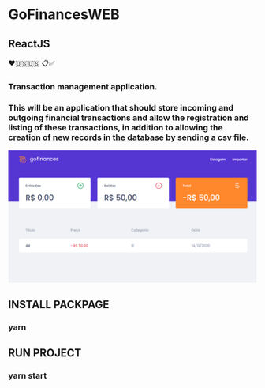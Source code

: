 # GoFinancesWEB

## ReactJS

❤🇺🇸🇺🇸 📋✅

### Transaction management application.

### This will be an application that should store incoming and outgoing financial transactions and allow the registration and listing of these transactions, in addition to allowing the creation of new records in the database by sending a csv file.

![](src/assets/GoFinance.png)


## INSTALL PACKPAGE

### yarn 

## RUN PROJECT

### yarn start


